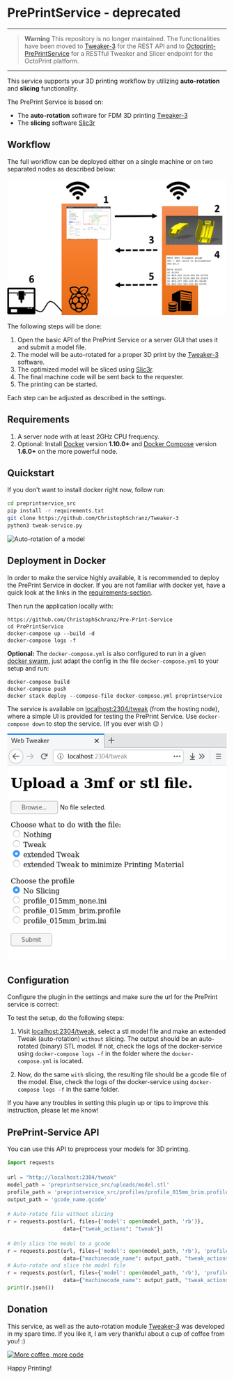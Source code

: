 # PrePrintService - deprecated
___

> **Warning**
> This repository is no longer maintained. The functionalities have been moved to [Tweaker-3](https://github.com/ChristophSchranz/Tweaker-3) for the REST API and to [Octoprint-PrePrintService](https://github.com/ChristophSchranz/Octoprint-PrePrintService) for a RESTful Tweaker and Slicer endpoint for the OctoPrint platform.

___

This service supports your 3D printing workflow by utilizing **auto-rotation** 
and **slicing** functionality.

The PrePrint Service is based on:
* The **auto-rotation** software for FDM 3D printing [Tweaker-3](https://github.com/ChristophSchranz/Tweaker-3)
* The **slicing** software [Slic3r](https://slic3r.org/)


## Workflow

The full workflow can be deployed either on a single machine or on two separated nodes as described below:

![Workflow](/extras/workflow.png)

The following steps will be done:

1. Open the basic API of the PrePrint Service or a server GUI 
that uses it and submit a model file.
2. The model will be auto-rotated for a proper 3D print by the [Tweaker-3](https://github.com/ChristophSchranz/Tweaker-3) software.
4. The optimized model will be sliced using [Slic3r](https://slic3r.org/).
5. The final machine code will be sent back to the requester.
6. The printing can be started.

Each step can be adjusted as described in the settings.

## Requirements

1. A server node with at least 2GHz CPU frequency.
2. Optional: Install [Docker](https://www.docker.com/community-edition#/download) version **1.10.0+**
   and [Docker Compose](https://docs.docker.com/compose/install/) version **1.6.0+**
   on the more powerful node.


## Quickstart

If you don't want to install docker right now, follow run:

```bash
cd preprintservice_src
pip install -r requirements.txt
git clone https://github.com/ChristophSchranz/Tweaker-3
python3 tweak-service.py
```

![Auto-rotation of a model](https://github.com/ChristophSchranz/Tweaker-3/blob/master/auto-rotation.png)

## Deployment in Docker

In order to make the service highly available, it is recommended to deploy the PrePrint Service 
in docker. If you are
not familiar with docker yet, have a quick look at the links in the 
[requirements-section](#requirements).

Then run the application locally with:

    https://github.com/ChristophSchranz/Pre-Print-Service
    cd PrePrintService
    docker-compose up --build -d
    docker-compose logs -f
     
**Optional:** The `docker-compose.yml` is also configured to run in a given 
[docker swarm](https://www.youtube.com/watch?v=x843GyFRIIY), just
 adapt the config in the file `docker-compose.yml` to your setup and run:

    docker-compose build
    docker-compose push
    docker stack deploy --compose-file docker-compose.yml preprintservice

The service is available on [localhost:2304/tweak](http://localhost:2304/tweak) 
(from the hosting node), 
where a simple UI is provided for testing the PrePrint Service.
Use `docker-compose down` to stop the service. (If you ever wish :wink: )

![PrePrint Service](/extras/PrePrintService.png)


## Configuration

Configure the plugin in the settings and make sure the url for the PrePrint service is 
correct:

To test the setup, do the following steps:

1. Visit [localhost:2304/tweak](http://localhost:2304/tweak), select a stl model file
   and make an extended Tweak (auto-rotation) `without` slicing. The output should be
   an auto-rotated (binary) STL model. If not, check the logs of the docker-service
   using `docker-compose logs -f` in the folder where the `docker-compose.yml` is located.

2. Now, do the same `with` slicing, the resulting file should be a gcode file of the model.
   Else, check the logs of the docker-service using `docker-compose logs -f` in the 
   same folder.
   
If you have any troubles in setting this plugin up or tips to improve this instruction,
 please let me know!
 
 
## PrePrint-Service API

You can use this API to preprocess your models for 3D printing.

```python
import requests

url = "http://localhost:2304/tweak"
model_path = 'preprintservice_src/uploads/model.stl'
profile_path = 'preprintservice_src/profiles/profile_015mm_brim.profile'
output_path = 'gcode_name.gcode'
        
# Auto-rotate file without slicing
r = requests.post(url, files={'model': open(model_path, 'rb')},
                  data={"tweak_actions": "tweak"})

# Only slice the model to a gcode
r = requests.post(url, files={'model': open(model_path, 'rb'), 'profile': open(profile_path, 'rb')},
                  data={"machinecode_name": output_path, "tweak_actions": "slice"})
# Auto-rotate and slice the model file
r = requests.post(url, files={'model': open(model_path, 'rb'), 'profile': open(profile_path, 'rb')},
                  data={"machinecode_name": output_path, "tweak_actions": "tweak slice"})
print(r.json())
```


## Donation

This service, as well as the auto-rotation module 
[Tweaker-3](https://github.com/ChristophSchranz/Tweaker-3) was developed in my spare time.
If you like it, I am very thankful about a cup of coffee from you! :) 

[![More coffee, more code](https://img.shields.io/badge/Donate-PayPal-green.svg)](https://www.paypal.com/cgi-bin/webscr?cmd=_s-xclick&hosted_button_id=RG7UBJMUNLMHN&source=url)

Happy Printing!
